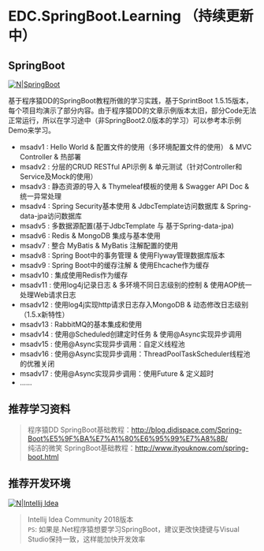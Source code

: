 # EDC.SpringBoot.Learning （持续更新中）

## SpringBoot
[![N|SpringBoot](https://upload-images.jianshu.io/upload_images/7896890-9323041dd0ce883e.png?imageMogr2/auto-orient/strip%7CimageView2/2/w/1240)](https://start.spring.io/)

基于程序猿DD的SpringBoot教程所做的学习实践，基于SprintBoot 1.5.15版本，每个项目均演示了部分内容。由于程序猿DD的文章示例版本太旧，部分Code无法正常运行，所以在学习途中（非SpringBoot2.0版本的学习）可以参考本示例Demo来学习。

  - msadv1 : 
  	Hello World & 配置文件的使用（多环境配置文件的使用） & MVC Controller & 热部署
  - msadv2 :
  	分层的CRUD RESTful API示例 & 单元测试（针对Controller和Service及Mock的使用） 
  - msadv3 :
  	静态资源的导入 & Thymeleaf模板的使用 & Swagger API Doc & 统一异常处理
  - msadv4 :
  	Spring Security基本使用 & JdbcTemplate访问数据库 & Spring-data-jpa访问数据库
  - msadv5 :
  	多数据源配置(基于JdbcTemplate 与 基于Spring-data-jpa)
  - msadv6 :
    Redis & MongoDB 集成与基本使用
  - msadv7 :
    整合 MyBatis & MyBatis 注解配置的使用
  - msadv8 :
    Spring Boot中的事务管理 & 使用Flyway管理数据库版本
  - msadv9 :
    Spring Boot中的缓存注解 & 使用Ehcache作为缓存
  - msadv10 :
    集成使用Redis作为缓存
  - msadv11 :
    使用log4j记录日志 & 多环境不同日志级别的控制 & 使用AOP统一处理Web请求日志
  - msadv12 :
    使用log4j实现http请求日志存入MongoDB & 动态修改日志级别（1.5.x新特性）
  - msadv13 :
    RabbitMQ的基本集成和使用
  - msadv14 :
    使用@Scheduled创建定时任务 & 使用@Async实现异步调用
  - msadv15 :
    使用@Async实现异步调用：自定义线程池
  - msadv16 :
    使用@Async实现异步调用：ThreadPoolTaskScheduler线程池的优雅关闭
  - msadv17 :
    使用@Async实现异步调用：使用Future & 定义超时
  - ......

## 推荐学习资料
> 程序猿DD SpringBoot基础教程：http://blog.didispace.com/Spring-Boot%E5%9F%BA%E7%A1%80%E6%95%99%E7%A8%8B/<br/>
> 纯洁的微笑 SpringBoot基础教程：http://www.ityouknow.com/spring-boot.html

## 推荐开发环境

[![N|Intellij Idea](https://timgsa.baidu.com/timg?image&quality=80&size=b9999_10000&sec=1533644040260&di=f5ef1cf27c43f744cc8fbac384bfd0e9&imgtype=0&src=http%3A%2F%2Fimage.bubuko.com%2Finfo%2F201808%2F20180801214347937731.png)](https://www.jetbrains.com/idea/)
> Intellij Idea Community 2018版本<br/>
`PS`: 如果是.Net程序猿想要学习SpringBoot，建议更改快捷键与Visual Studio保持一致，这样能加快开发效率

